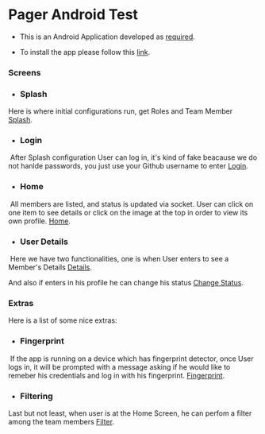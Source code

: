 # Pager Android Test
- This is an Android Application developed as [required](https://gist.github.com/Chompas/2d235019f2d1e38086d17e71f53fafc5#file-android-task-md).

- To install the app please follow this [link](https://rink.hockeyapp.net/apps/e352ea040fc6452da2e94e6ba19bf829/app_versions/1).

### Screens

- ### Splash
 Here is where initial configurations run, get Roles and Team Member
  [Splash](https://drive.google.com/open?id=0B_B4rHBX9XngSGx5OHdjbVFvTlk).
  
- ### Login
  After Splash configuration User can log in, it's kind of fake beacause we do not hanlde passwords, you just use your Github username to enter
  [Login](https://lh5.googleusercontent.com/9oADS_UPZfwqRyYTFBE66YeuKSKwlJMAv9Kf2Rw4u1A7guiizB4k7MpGfqEht288EN8FPFYIFiDBzlE=w2560-h1310-rw).

- ### Home
  All members are listed, and status is updated via socket. User can click on one item to see details or click on the image at the top in order to view its own profile.
  [Home](https://lh6.googleusercontent.com/P9vAIxUpjqZwWelEmFUwJqEDnUJFACAO1ne0iOZc9q0Y0dSMZLH_Svu8aKbXXM3DuWHm5HL4JEoU8gk=w2560-h1310-rw).

- ### User Details
  Here we have two functionalities, one is when User enters to see a Member's Details
  [Details](https://lh4.googleusercontent.com/W34kaFjnANOThm8ETBt9Cn9DBtH4r836zOTGWFzzuZnjM-lS7_uFeKeremQm1ATvTUfq_g6fk5CDV6g=w2560-h1310-rw).
  
  And also if enters in his profile he can change his status
  [Change Status](https://lh3.googleusercontent.com/HPVQ2sAJjnh5bBENHsGsNhdC-TtiQuIe77lwAvRLoY88-Lw1YrS6PFrwkIAwPqT-EKfN-s_dPI25_Ps=w2560-h1310-rw).

### Extras
  Here is a list of some nice extras:
  
- ### Fingerprint
  If the app is running on a device which has fingerprint detector, once User logs in, it will be prompted with a message asking if he would like to remeber his credentials and log in with his fingerprint.
  [Fingerprint](https://lh6.googleusercontent.com/42x9yry3AXdX45mrNftl7vsW2mWBQ5jKh1KzWkAdDIUncVZmLPX9Qedy1UXS01KP_AIfOi4bvodZKGw=w2560-h1310-rw).

- ### Filtering
 Last but not least, when user is at the Home Screen, he can perfom a filter among the team members
  [Filter](https://lh5.googleusercontent.com/gcJhjypNUHz7XeGNGdoxvCzzIVNK3eILGlLp6i8l3AU1ZHIfbN-mXXcmo9yPh3_LPNxwa_ITXzrwNmQ=w2560-h1310-rw).


